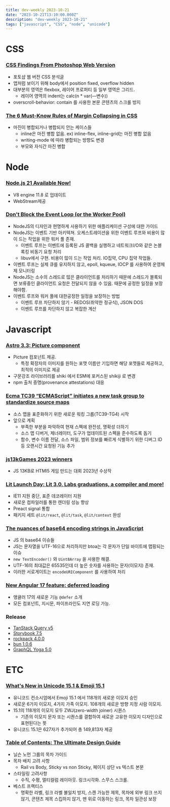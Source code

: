 ```yaml
---
title: dev-weekly 2023-10-21
date: "2023-10-21T13:10:00.000Z"
description: "dev-weekly 2023-10-21"
tags: ["javascript", "CSS", "node", "unicode"]
---
```

# CSS

### **[CSS Findings From Photoshop Web Version](https://ishadeed.com/article/photoshop-web-css/)**

- 포토샵 웹 버전 CSS 분석글
- 앱처럼 보이기 위해 body에서 position fixed, overflow hidden
- 대부분의 영역은 flexbox, 레이어 프로퍼티 등 일부 영역은 그리드.
    - 레이어 영역의 indent는 calc(n * var(—변수))
- overscroll-behavior: contain 를 사용한 본문 콘텐츠의 스크롤 방지

### **[The 6 Must-Know Rules of Margin Collapsing in CSS](https://medium.com/@RitikaAgrawal08/the-6-must-know-rules-of-margin-collapsing-in-css-56968836827d)**

- 마진이 병합되거나 병합되지 안는 케이스들
    - inline은 마진 병합 없음. ex) inline-flex, inline-grid는 마진 병합 없음
    - writing-mode 에 따라 병합되는 방향도 변경
    - 부모와 자식간 마진 병합

# Node

### **[Node.js 21 Available Now!](https://openjsf.org/announcement/2023/10/17/node-js-21-available-now/)**

- V8 engine 11.8 로 업데이트
- WebStream제공

### **[Don't Block the Event Loop (or the Worker Pool)](https://nodejs.org/en/docs/guides/dont-block-the-event-loop)**

- NodeJS의 디자인과 현명하게 사용하기 위한 애플리케이션 구성에 대한 가이드
- NodeJS는 이벤트 기반 아키텍쳐. 오케스트레이션을 위한 이벤트 루프와 비용이 많이 드는 작업을 위한 워커 풀 존재.
    - 이벤트 루프는 이벤트에 등록된 JS 콜백을 실행하고 네트워크I/O와 같은 논블록킹 비동기 요청 처리
    - libuv에서 구현. 비용이 많이 드는 작업 처리. IO집약, CPU 집약 작업들.
- 이벤트 루프는 실제 큐를 유지하지 않고, epoll, kqueue, IOCP 를 사용하여 운영체제 모니터링
- NodeJS는 소수의 스레드로 많은 클라이언트를 처리하기 때문에 스레드가 블록되면 보류중인 클라이언트 요청은 전달되지 않을 수 있음. 때문에 공정한 일정을 보장해야함.
- 이벤트 루프와 워커 풀에 대한공정한 일정을 보장하는 방법
    - 이벤트 루프 차단하지 않기 - REDOS(취약한 정규식), JSON DOS
    - 이벤트 루프를 차단하지 않고 복잡한 계산

# Javascript

### **[Astro 3.3: Picture component](https://astro.build/blog/astro-330/)**

- Picture 컴포넌트 제공.
    - 특정 확장자의 이미지를 원하는 포맷 이름만 기입하면 해당 포맷들로 제공하고, 최적의 이미지로 제공
- 구문강조 라이브러리를 shiki 에서 ESM에 포커스된 shikiji 로 변경
- npm 출처 증명(provenance attestations) 대응

### **[Ecma TC39 “ECMAScript” initiates a new task group to standardize source maps](https://www.ecma-international.org/news/ecma-tc39-ecmascript-initiates-a-new-task-group-to-standardize-source-maps/)**

- 소스 맵을 표준화하기 위한 새로운 워킹 그룹(TC39-TG4) 시작
- 앞으로 계획
    - 부족한 부분을 파악하여 현재 스펙에 완전성, 명확성 더하기
    - 소스 맵 디버거, 제너레이터, 도구가 업데이트된 스펙을 준수하도록 돕기
    - 함수, 변수 이름 전달, 소스 파일, 범위 정보를 빠르게 식별하기 위한 디버그 ID 등 오랜시간 요청된 기능 추가

### **[js13kGames 2023 winners](https://github.blog/2023-10-13-js13k-2023-winners/)**

- JS 13KB로 HTMl5 게임 만드는 대회 2023년 수상작

### **[Lit Launch Day: Lit 3.0, Labs graduations, a compiler and more!](https://lit.dev/blog/2023-10-10-lit-3.0/)**

- IE11 지원 중단, 표준 데코레이터 지원
- 새로운 컴파일러를 통한 렌더링 성능 향상
- Preact signal 통합
- 패키지 세트 `@lit/react`, `@lit/task`, `@lit/context` 완성

### **[The nuances of base64 encoding strings in JavaScript](https://web.dev/articles/base64-encoding)**

- JS 의 base64 이슈들
- JS는 문자열을 UTF-16으로 처리하지만 btoa는 각 문자가 단일 바이트에 맵핑되는 이슈
- `new TextEncoder()` 와 `Uint8Array` 을 사용한 해결.
- UTF-16의 최대값은 65535인데 더 높은 숫자를 사용하는 문자(이모지) 존재.
- 이러한 서로게이트는 `encodeURIComponent` 를 사용하여 처리

### **[New Angular 17 feature: deferred loading](https://www.angularaddicts.com/p/angular-17-feature-deferred-loading-with-signals)**

- 앵귤러 17의 새로운 기능 `@defer` 소개
- 모든 컴포넌트, 지시문, 파이프라인도 지연 로딩 가능.

### Release

- [TanStack Query v5](https://tanstack.com/blog/announcing-tanstack-query-v5)
- [Storybook 7.5](https://storybook.js.org/blog/storybook-7-5/)
- [rockpack 4.0.0](https://github.com/AlexSergey/rockpack/releases/tag/4.0.0)
- [bun 1.0.6](https://bun.sh/blog/bun-v1.0.6)
- [GraphQL Yoga 5.0](https://github.com/dotansimha/graphql-yoga/releases/tag/release-1697465646824)

# ETC

### **[What's New in Unicode 15.1 & Emoji 15.1](https://blog.emojipedia.org/whats-new-in-unicode-15-1-and-emoji-15-1/)**

- 유니코드 컨소시엄에서 Emoji 15.1 에서 118개의 새로운 이모지 승인
- 새로운 6가지 이모지, 4가지 가족 이모지. 108개의 새로운 방향 지정 사람 이모지.
- 15.1의 118개의 이모지 모두 ZWJ(zero-width joiner) 시퀀스
    - 기존의 이모지 문자 또는 시퀀스를 결합하여 새로운 고유한 이모지 디자인으로 표현된다는 뜻
- 유니코드 15.1은 627자가 추가되어 총 149,813자 제공

### **[Table of Contents: The Ultimate Design Guide](https://www.nngroup.com/articles/table-of-contents/)**

- 닐슨 노먼 그룹의 목차 가이드
- 목차 배치 고려 사항
    - Rail vs Body, Sticky vs non Sticky, 페이지 상단 vs 텍스트 본문
- 스타일링 고려사항
    - 수직, 수평, 멀티컬럼 레이아웃. 링크시각화. 스무스 스크롤.
- 베스트 프랙티스
    - 명확한 라벨, 링크 라벨 불일치 방지, 스캔 가능한 제목, 목차에 외부 링크 쓰지않기, 콘텐츠 제목 스킵하지 않기, 맨 위로 이동하는 링크, 목차 일관성 보장